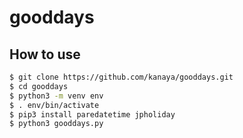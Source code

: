 # gooddays

## How to use

```sh
$ git clone https://github.com/kanaya/gooddays.git
$ cd gooddays
$ python3 -m venv env
$ . env/bin/activate
$ pip3 install paredatetime jpholiday
$ python3 gooddays.py
```
